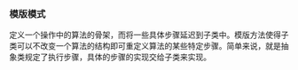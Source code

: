 ### 模版模式
定义一个操作中的算法的骨架，而将一些具体步骤延迟到子类中。模版方法使得子类可以不改变一个算法的结构即可重定义算法的某些特定步骤。简单来说，就是抽象类规定了执行步骤，具体的步骤的实现交给子类来实现。